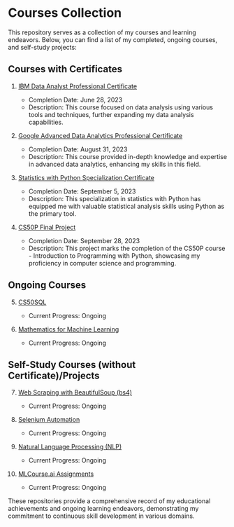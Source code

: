 # Courses Collection

This repository serves as a collection of my courses and learning endeavors. Below, you can find a list of my completed, ongoing courses, and self-study projects:

## Courses with Certificates

1. [IBM Data Analyst Professional Certificate](https://github.com/tienngm2049/ibm-data-analyst-professional-certificate)
   - Completion Date: June 28, 2023
   - Description: This course focused on data analysis using various tools and techniques, further expanding my data analysis capabilities.

2. [Google Advanced Data Analytics Professional Certificate](https://github.com/tienngm2049/google-advanced-data-analytics-professional-certificate)
   - Completion Date: August 31, 2023
   - Description: This course provided in-depth knowledge and expertise in advanced data analytics, enhancing my skills in this field.
  
3. [Statistics with Python Specialization Certificate](https://github.com/tienngm2049/statistics-with-python-specialization-certificate)
   - Completion Date: September 5, 2023
   - Description: This specialization in statistics with Python has equipped me with valuable statistical analysis skills using Python as the primary tool.

4. [CS50P Final Project](https://github.com/tienngm2049/cs50p-final-project)
   - Completion Date: September 28, 2023
   - Description: This project marks the completion of the CS50P course - Introduction to Programming with Python, showcasing my proficiency in computer science and programming.

## Ongoing Courses

5. [CS50SQL](https://github.com/tienngm2049/cs50sql)
   - Current Progress: Ongoing

6. [Mathematics for Machine Learning](https://github.com/tienngm2049/mathematics-for-machine-learning)
   - Current Progress: Ongoing

## Self-Study Courses (without Certificate)/Projects

7. [Web Scraping with BeautifulSoup (bs4)](https://github.com/tienngm2049/bs4)
   - Current Progress: Ongoing

8. [Selenium Automation](https://github.com/tienngm2049/selenium)
   - Current Progress: Ongoing

9. [Natural Language Processing (NLP)](https://github.com/tienngm2049/nlp)
   - Current Progress: Ongoing

10. [MLCourse.ai Assignments](https://github.com/tienngm2049/mlcourse.ai-assignment)
    - Current Progress: Ongoing

These repositories provide a comprehensive record of my educational achievements and ongoing learning endeavors, demonstrating my commitment to continuous skill development in various domains.
